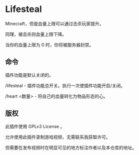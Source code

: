 # Lifesteal

Minecraft，但是血量上限可以通过击杀玩家提升。

同理，被击杀则血量上限下降。

当你的血量上限为 0 时，你将被服务器封禁。

## 命令

插件功能是默认关闭的。

/lifesteal - 插件功能总开关。执行一次使插件功能开启/关闭。

/heart <数量> - 将自己的血量转化为物品形态的心。

## 版权

此插件使用 GPLv3 License 。

允许使用此插件录制游戏视频，无需联系我获取许可。

但需要在发布视频时在明显可见的地方标注作者以及本仓库的地址。
